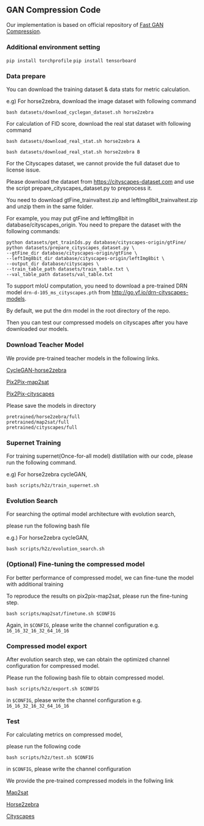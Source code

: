 ## GAN Compression Code

Our implementation is based on official repository of [Fast GAN Compression](https://github.com/mit-han-lab/gan-compression). 

### Additional environment setting
```pip install torchprofile```
```pip install tensorboard```

### Data prepare

You can download the training dataset & data stats for metric calculation.

e.g) For horse2zebra, download the image dataset with following command

```
bash datasets/download_cyclegan_dataset.sh horse2zebra
```

For calculation of FID score, download the real stat dataset with following command

```
bash datasets/download_real_stat.sh horse2zebra A

bash datasets/download_real_stat.sh horse2zebra B
```

For the Cityscapes dataset, we cannot provide the full dataset due to license issue. 

Please download the dataset from https://cityscapes-dataset.com and use the script prepare_cityscapes_dataset.py to preprocess it. 

You need to download gtFine_trainvaltest.zip and leftImg8bit_trainvaltest.zip and unzip them in the same folder. 

For example, you may put gtFine and leftImg8bit in database/cityscapes_origin. You need to prepare the dataset with the following commands:

```
python datasets/get_trainIds.py database/cityscapes-origin/gtFine/
python datasets/prepare_cityscapes_dataset.py \
--gtFine_dir database/cityscapes-origin/gtFine \
--leftImg8bit_dir database/cityscapes-origin/leftImg8bit \
--output_dir database/cityscapes \
--train_table_path datasets/train_table.txt \
--val_table_path datasets/val_table.txt
```

To support mIoU computation, you need to download a pre-trained DRN model ```drn-d-105_ms_cityscapes.pth``` from http://go.yf.io/drn-cityscapes-models. 

By default, we put the drn model in the root directory of the repo. 

Then you can test our compressed models on cityscapes after you have downloaded our models.

### Download Teacher Model

We provide pre-trained teacher models in the following links.

[CycleGAN-horse2zebra](https://drive.google.com/file/d/1Y7QAySP1ZC4WqZbszl9FKs0nVyFaqyhZ/view?usp=sharing)

[Pix2Pix-map2sat](https://drive.google.com/file/d/1EfV0goGJB_koozqQAWyR87qNjdOXwxpD/view?usp=sharing)

[Pix2Pix-cityscapes](https://drive.google.com/file/d/1eCd6NPPNGOacqjaiE8HbXZ4NbFpYyzbg/view?usp=sharing)

Please save the models in directory

```
pretrained/horse2zebra/full
pretrained/map2sat/full
pretrained/cityscapes/full
```

### Supernet Training

For training supernet(Once-for-all model) distillation with our code, please run the following command.

e.g) For horse2zebra cycleGAN,

```bash scripts/h2z/train_supernet.sh```

### Evolution Search

For searching the optimal model architecture with evolution search, 

please run the following bash file

e.g.) For horse2zebra cycleGAN,

```bash scripts/h2z/evolution_search.sh```

### (Optional) Fine-tuning the compressed model

For better performance of compressed model, we can fine-tune the model with additional training

To reproduce the results on pix2pix-map2sat, please run the fine-tuning step.

```bash scripts/map2sat/finetune.sh $CONFIG```

Again, in ```$CONFIG```, please write the channel configuration e.g. ```16_16_32_16_32_64_16_16```

### Compressed model export

After evolution search step, we can obtain the optimized channel configuration for compressed model.

Please run the following bash file to obtain compressed model.

```bash scripts/h2z/export.sh $CONFIG```

in ```$CONFIG```, please write the channel configuration e.g. ```16_16_32_16_32_64_16_16```


### Test

For calculating metrics on compressed model,

please run the following code

```bash scripts/h2z/test.sh $CONFIG```

in ```$CONFIG```, please write the channel configuration

We provide the pre-trained compressed models in the follwing link

[Map2sat](https://drive.google.com/file/d/1GQMkUFGHdPorOdZCIkd_BKGLx6qJDOqo/view?usp=sharing)

[Horse2zebra](https://drive.google.com/file/d/1NQs-cwhTZvjAPALMT_rNqH0eJZfNkCaa/view?usp=sharing)

[Cityscapes](https://drive.google.com/file/d/1h3ePQKDpzpFSRp88gYF8Y630bnLBmXHk/view?usp=sharing)



